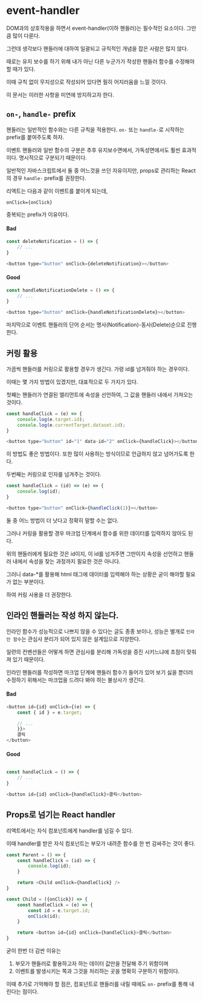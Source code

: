 # event-handler

DOM과의 상호작용을 하면서 event-handler(이하 핸들러)는 필수적인 요소이다. 그만큼 많이 다룬다.

그런데 생각보다 핸들러에 대하여 일괄되고 규칙적인 개념을 잡은 사람은 많지 않다.

때로는 유지 보수를 하기 위해 내가 아닌 다른 누군가가 작성한 핸들러 함수를 수정해야할 때가 있다.

이때 규칙 없이 무지성으로 작성되어 있다면 필히 어지러움을 느낄 것이다.

이 문서는 이러한 사항을 미연에 방지하고자 한다.

## `on-`, `handle-` prefix

핸들러는 일반적인 함수와는 다른 규칙을 적용한다. `on-` 또는 `handle-`로 시작하는 prefix를 붙여주도록 하자.

이벤트 핸들러와 일반 함수의 구분은 추후 유지보수면에서, 가독성면에서도 훨씬 효과적이다. 명시적으로 구분되기 때문이다.

일반적인 자바스크립트에서 둘 중 어느것을 쓰던 자유이지만, props로 관리하는 React의 경우 `handle-` prefix를 권장한다.

리액트는 다음과 같이 이벤트를 붙이게 되는데,

`onClick={onClick}`

중복되는 prefix가 이유이다.

#### Bad
```js
const deleteNotification = () => {
	// ...
}

<button type="button" onClick={deleteNotification}></button>
```

#### Good
```js
const handleNotificationDelete = () => {
	// ...	
}

<button type="button" onClick={handleNotificationDelete}></button>
```

마지막으로 이벤트 핸들러의 단어 순서는 명사(Notification)-동사(Delete)순으로 진행한다.

## 커링 활용

가끔씩 핸들러를 커링으로 활용할 경우가 생긴다. 가령 id를 넘겨줘야 하는 경우이다.

이때는 몇 가지 방법이 있겠지만, 대표적으로 두 가지가 있다.

첫째는 핸들러가 연결된 엘리먼트에 속성을 선언하여, 그 값을 핸들러 내에서 가져오는 것이다.

```js
const handleClick = (e) => {
	console.log(e.target.id);
	console.log(e.currentTarget.dataset.id);
}

<button type="button" id="1" data-id="2" onClick={handleClick}></button>
```

이 방법도 좋은 방법이다. 또한 많이 사용하는 방식이므로 언급하지 않고 넘어가도록 한다.

두번째는 커링으로 인자를 넘겨주는 것이다.

```js
const handleClick = (id) => (e) => {
	console.log(id);
}

<button type="button" onClick={handleClick(1)}></button>
```

둘 중 어느 방법이 더 낫다고 정확히 말할 수는 없다.

그러나 커링을 활용할 경우 마크업 단계에서 함수를 위한 데이터를 입력하지 않아도 된다.

위의 핸들러에게 필요한 것은 id이지, 이 id를 넘겨주면 그만이지 속성을 선언하고 핸들러 내에서 속성을 찾는 과정까지 필요한 것은 아니다.

그러니 data-*를 활용해 html 태그에 데이터를 입력해야 하는 상황은 굳이 해야할 필요가 없는 부분이다.

하여 커링 사용을 더 권장한다.

## 인라인 핸들러는 작성 하지 않는다.

인라인 함수가 성능적으로 나쁘지 않을 수 있다는 글도 종종 보이나, 성능은 별개로 `인라인 함수`는 관심사 분리가 되어 있지 않은 설계임으로 지양한다.

일련의 컨벤션들은 어떻게 하면 관심사를 분리해 가독성을 증진 시키느냐에 초점이 맞춰져 있기 때문이다.

인라인 핸들러를 작성하면 마크업 단계에 핸들러 함수가 들어가 있어 보기 싫을 뿐더러 수정하기 위해서는 마크업을 드려다 봐야 하는 불상사가 생긴다.


#### Bad

```js
<button id={id} onClick={(e) => {
	const { id } = e.target;

	// ...
	}}>
	클릭
</button>
```

#### Good

```js

const handleClick = () => {
	// ...
}

<button id={id} onClick={handleClick}>클릭</button>
```

## Props로 넘기는 React handler

리액트에서는 자식 컴포넌트에게 handler를 넘길 수 있다.

이때 handler를 받은 자식 컴포넌트는 부모가 내려준 함수를 한 번 감싸주는 것이 좋다.

```js
const Parent = () => {
	const handleClick = (id) => {
		console.log(id);
	}

	return <Child onClick={handleClick} />
}

const Child = ({onClick}) => {
	const handleClick = (e) => {
		const id = e.target.id;
		onClick(id);
	}

	return <button id={id} onClick={handleClick}>클릭</button>
}
```

굳이 한번 더 감싼 이유는

1. 부모가 핸들러로 활용하고자 하는 데이터 값만을 전달해 주기 위함이며
2. 이벤트를 발생시키는 쪽과 그것을 처리하는 곳을 명확히 구분하기 위함이다.

이때 추가로 기억해야 할 점은, 컴포넌트로 핸들러를 내릴 때에도 `on-` prefix를 통해 내린다는 점이다.
